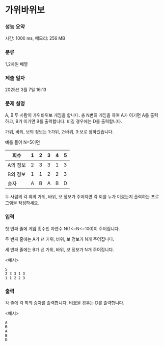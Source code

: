 # 가위바위보

### 성능 요약

시간: 1000 ms, 메모리: 256 MB

### 분류

1,2차원 배열

### 제출 일자

2025년 3월 7일 16:13

### 문제 설명

A, B 두 사람이 가위바위보 게임을 합니다. 총 N번의 게임을 하여 A가 이기면 A를 출력하고, B가 이기면 B를 출력합니다. 비길 경우에는 D를 출력합니다.

가위, 바위, 보의 정보는 1:가위, 2:바위, 3:보로 정하겠습니다.

예를 들어 N=5이면

| 회수    | 1 | 2 | 3 | 4 | 5 |
|-------|---|---|---|---|---|
| A의 정보 | 2 | 3 | 3 | 1 | 3 |
| B의 정보 | 1 | 1 | 2 | 2 | 3 |
| 승자    | A | B | A | B | D |

두 사람의 각 회의 가위, 바위, 보 정보가 주어지면 각 회를 누가 이겼는지 출력하는 프로그램을 작성하세요.


### 입력

첫 번째 줄에 게임 횟수인 자연수 N(1<=N<=100)이 주어집니다.

두 번째 줄에는 A가 낸 가위, 바위, 보 정보가 N개 주어집니다.

세 번째 줄에는 B가 낸 가위, 바위, 보 정보가 N개 주어집니다.

<예시>
```text
5
2 3 3 1 3
1 1 2 2 3

```
### 출력

각 줄에 각 회의 승자를 출력합니다. 비겼을 경우는 D를 출력합니다.

<예시>
```text
A
B
A
B
D
```